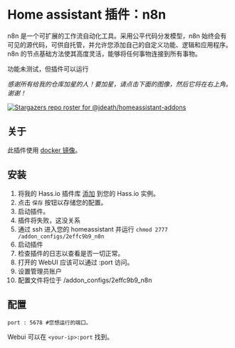 # Home assistant 插件：n8n

n8n 是一个可扩展的工作流自动化工具。采用公平代码分发模型，n8n 始终会有可见的源代码，可供自托管，并允许您添加自己的自定义功能、逻辑和应用程序。n8n 的节点基础方法使其高度灵活，能够将任何事物连接到所有事物。

功能未测试，但插件可以运行

_感谢所有给我的仓库加星的人！要加星，请点击下面的图像，然后它将在右上角。谢谢！_

[![Stargazers repo roster for @jdeath/homeassistant-addons](https://reporoster.com/stars/jdeath/homeassistant-addons)](https://github.com/jdeath/homeassistant-addons/stargazers)

## 关于

此插件使用 [docker 镜像](https://github.com/n8n-io/n8n)。

## 安装


1. 将我的 Hass.io 插件库 [添加][repository] 到您的 Hass.io 实例。
1. 点击 `保存` 按钮以存储您的配置。
1. 启动插件。
1. 插件将失败，这没关系
1. 通过 ssh 进入您的 homeassistant 并运行 `chmod 2777 /addon_configs/2effc9b9_n8n`
1. 启动插件
1. 检查插件的日志以查看是否一切正常。
1. 打开的 WebUI 应该可以通过 <your-ip>:port 访问。
1. 设置管理员账户
1. 配置文件将位于 /addon_configs/2effc9b9_n8n
## 配置

```
port : 5678 #您想运行的端口。
```

Webui 可以在 `<your-ip>:port` 找到。

[repository]: https://github.com/jdeath/homeassistant-addons